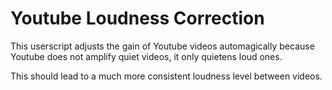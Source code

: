 # Youtube Loudness Correction

This userscript adjusts the gain of Youtube videos automagically because Youtube does not amplify quiet videos, it only quietens loud ones.

This should lead to a much more consistent loudness level between videos.
